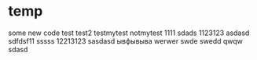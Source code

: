 # temp
some new code
test
test2
testmytest
notmytest
1111
sdads
1123123
asdasd
sdfdsf11
sssss
12213123
sasdasd
ывфывыва
werwer
swde
swedd
qwqw
sdasd
